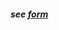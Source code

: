 #### *see [form](https://github.com/gcassel/Modular-Organizing-Terminology/blob/master/terms/form.md)*
